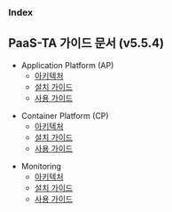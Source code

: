 ### Index

## PaaS-TA 가이드 문서 (v5.5.4)
- Application Platform (AP)  
  - [아키텍처](https://github.com/okpc579/paasta-ap-guide-new/blob/main/architecture/README.md)  
  - [설치 가이드](https://github.com/okpc579/paasta-ap-guide-new/blob/main/install/README.md)  
  - [사용 가이드](https://github.com/okpc579/paasta-ap-guide-new/blob/main/user_guide/README.md)  

* Container Platform (CP)  
  * [아키텍처](#1)  
  * [설치 가이드](#1.1)  
  * [사용 가이드](#1.1)  
  
+ Monitoring  
  + [아키텍처](https://github.com/PaaS-TA/paas-ta-monitoring-guide/blob/master/architecture/PAAS-TA_MONITORING_ARCHITECTURE.md)  
  + [설치 가이드](https://github.com/PaaS-TA/paas-ta-monitoring-guide/blob/master/install/PAAS-TA_MONITORING_INSTALL_GUIDE_V5.0.md)  
  + [사용 가이드](#1.1)  
